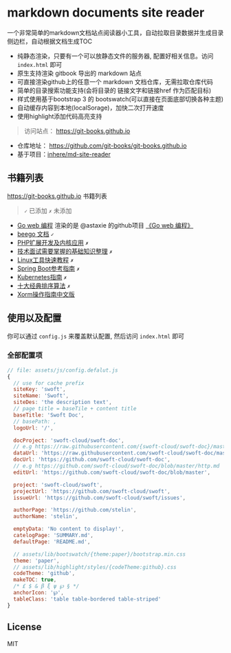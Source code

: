 # markdown documents site reader

一个非常简单的markdown文档站点阅读器小工具，自动拉取目录数据并生成目录侧边栏，自动根据文档生成TOC

- 纯静态渲染，只要有一个可以放静态文件的服务器, 配置好相关信息。访问 `index.html` 即可
- 原生支持渲染 gitbook 导出的 markdown 站点
- 可直接渲染github上的任意一个 markdown 文档仓库，无需拉取仓库代码
- 简单的目录搜索功能支持(会将目录的 链接文字和链接href 作为匹配目标)
- 样式使用基于bootstrap 3 的 bootswatch(可以直接在页面底部切换各种主题)
- 自动缓存内容到本地(localSorage)，加快二次打开速度
- 使用highlight添加代码高亮支持

> 访问站点： https://git-books.github.io

- 仓库地址： https://github.com/git-books/git-books.github.io
- 基于项目：[inhere/md-site-reader](https://github.com/inhere/md-site-reader.git)

## 书籍列表

https://git-books.github.io 书籍列表

> `✓` 已添加 `✗` 未添加

- [Go web 编程](https://git-books.github.io/books/go-web-programme/) 渲染的是 @astaxie 的github项目 [《Go web 编程》](https://github.com/astaxie/build-web-application-with-golang)
- [beego 文档](https://git-books.github.io/books/beego/) `✓`
- [PHP扩展开发及内核应用](https://github.com/walu/phpbook) `✗`
- [技术面试需要掌握的基础知识整理](https://github.com/CyC2018/Interview-Notebook) `✗`
- [Linux工具快速教程](https://github.com/me115/linuxtools_rst) `✗`
- [Spring Boot参考指南](https://github.com/qibaoguang/Spring-Boot-Reference-Guide) `✗`
- [Kubernetes指南](https://github.com/feiskyer/kubernetes-handbook) `✗`
- [十大经典排序算法](https://github.com/hustcc/JS-Sorting-Algorithm) `✗`
- [Xorm操作指南中文版](https://github.com/go-xorm/manual-zh-CN)

## 使用以及配置

你可以通过 `config.js` 来覆盖默认配置, 然后访问 `index.html` 即可

### 全部配置项

```js
// file: assets/js/config.defalut.js
{
  // use for cache prefix
  siteKey: 'swoft',
  siteName: 'Swoft',
  siteDes: 'the description text',
  // page title = baseTile + content title
  baseTitle: 'Swoft Doc',
  // basePath: ,
  logoUrl: '/',

  docProject: 'swoft-cloud/swoft-doc',
  // e.g https://raw.githubusercontent.com/{swoft-cloud/swoft-doc}/master/{beanfactory.md}
  dataUrl: 'https://raw.githubusercontent.com/swoft-cloud/swoft-doc/master/',
  docUrl: 'https://github.com/swoft-cloud/swoft-doc',
  // e.g https://github.com/swoft-cloud/swoft-doc/blob/master/http.md
  editUrl: 'https://github.com/swoft-cloud/swoft-doc/blob/master',

  project: 'swoft-cloud/swoft',
  projectUrl: 'https://github.com/swoft-cloud/swoft',
  issueUrl: 'https://github.com/swoft-cloud/swoft/issues',

  authorPage: 'https://github.com/stelin',
  authorName: 'stelin',

  emptyData: 'No content to display!',
  catelogPage: 'SUMMARY.md',
  defaultPage: 'README.md',

  // assets/lib/bootswatch/{theme:paper}/bootstrap.min.css
  theme: 'paper',
  // assets/lib/highlight/styles/{codeTheme:github}.css
  codeTheme: 'github',
  makeTOC: true,
  /* £ $ & β ξ ψ ℘ § */
  anchorIcon: '℘',
  tableClass: 'table table-bordered table-striped'
}
```

## License

MIT
